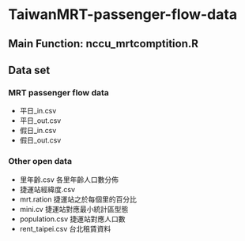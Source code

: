 # TaiwanMRT-passenger-flow-data

## Main Function: nccu_mrtcomptition.R

## Data set
### MRT passenger flow data
- 平日_in.csv
- 平日_out.csv
- 假日_in.csv
- 假日_out.csv

### Other open data
- 里年齡.csv  各里年齡人口數分佈
- 捷運站經緯度.csv 
- mrt.ration 捷運站之於每個里的百分比
- mini.cv 捷運站對應最小統計區型態
- population.csv 捷運站對應人口數
- rent_taipei.csv 台北租賃資料

